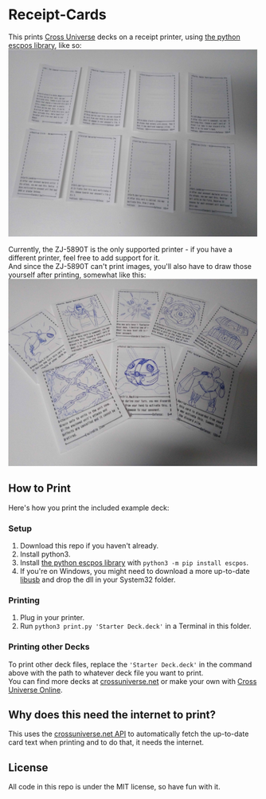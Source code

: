 # Receipt-Cards
This prints [Cross Universe](https://crossuniverse.net/jp) decks on a receipt printer, using [the python escpos library](https://github.com/python-escpos/python-escpos), like so:  
<img src="https://raw.githubusercontent.com/Psychpsyo/Receipt-Cards/main/example.jpg" width="500">

Currently, the ZJ-5890T is the only supported printer - if you have a different printer, feel free to add support for it.  
And since the ZJ-5890T can't print images, you'll also have to draw those yourself after printing, somewhat like this:  
<img src="https://raw.githubusercontent.com/Psychpsyo/Receipt-Cards/main/exampleDrawn.jpg" width="500">

## How to Print
Here's how you print the included example deck:  

### Setup
1. Download this repo if you haven't already.
2. Install python3.
3. Install [the python escpos library](https://github.com/python-escpos/python-escpos) with `python3 -m pip install escpos`.
4. If you're on Windows, you might need to download a more up-to-date [libusb](https://libusb.info/) and drop the dll in your System32 folder.

### Printing
1. Plug in your printer.
2. Run `python3 print.py 'Starter Deck.deck'` in a Terminal in this folder.

### Printing other Decks
To print other deck files, replace the `'Starter Deck.deck'` in the command above with the path to whatever deck file you want to print.  
You can find more decks at [crossuniverse.net](https://crossuniverse.net/decks) or make your own with [Cross Universe Online](https://battle.crossuniverse.net/deckMaker/index.html).

## Why does this need the internet to print?
This uses the [crossuniverse.net API](https://crossuniverse.net/apiDocs/) to automatically fetch the up-to-date card text when printing and to do that, it needs the internet.

## License
All code in this repo is under the MIT license, so have fun with it.
